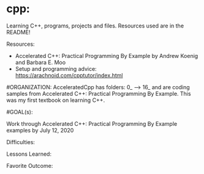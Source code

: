 # cpp:
Learning C++, programs, projects and files. Resources used are in the README!

Resources:
  - Accelerated C++: Practical Programming By Example by Andrew Koenig and Barbara E. Moo
  - Setup and programming advice: https://arachnoid.com/cpptutor/index.html

#ORGANIZATION:
 AcceleratedCpp has folders: 0_ --> 16_ and are coding samples from Accelerated C++: Practical Programming By Example. This was my first textbook on learning C++. 

#GOAL(s):

Work through Accelerated C++: Practical Programming By Example examples by July 12, 2020

Difficulties:

Lessons Learned:

Favorite Outcome:
